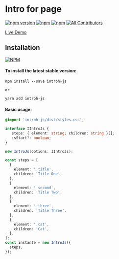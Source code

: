 # Intro for page

[![npm version](https://badge.fury.io/js/introh-js.svg)](https://badge.fury.io/js/introh-js) [![npm](https://img.shields.io/npm/dw/introh-js.svg?logo=npm)](https://www.npmjs.com/package/introh-js) [![npm](https://img.shields.io/bundlephobia/minzip/introh-js)](https://www.npmjs.com/package/introh-js)
[![All Contributors](https://img.shields.io/badge/all_contributors-1-orange.svg?style=flat-square)](#contributors-)

[Live Demo](https://hunghg255.github.io/intro-js/demo/index.html)

## Installation

[![NPM](https://nodei.co/npm/introh-js.png?compact=true)](https://nodei.co/npm/introh-js/)

#### To install the latest stable version:

```
npm install --save introh-js

or

yarn add introh-js
```

#### Basic usage:

```css
@import 'introh-js/dist/styles.css';
```

```ts
interface IIntroJs {
   steps: { element: string; children: string }[];
   isStart?: boolean;
}

new IntroJs(options: IIntroJs);

const steps = [
  {
    element: '.title',
    children: 'Title One',
  },
  {
    element: '.second',
    children: 'Title Two',
  },
  {
    element: '.three',
    children: 'Title Three',
  },
  {
    element: '.cat',
    children: 'Cat',
  },
];
const instante = new IntroJs({
  steps,
});
```
